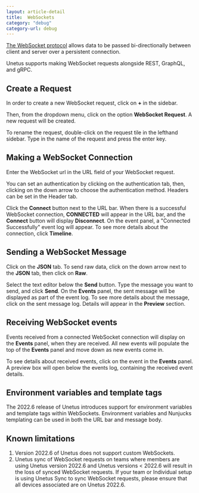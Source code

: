 ```yaml
---
layout: article-detail
title:  WebSockets
category: "debug"
category-url: debug
---
```


[The WebSocket protocol](https://WebSockets.spec.whatwg.org/) allows data to be passed bi-directionally between client and server over a persistent connection.

Unetus supports making WebSocket requests alongside REST, GraphQL, and gRPC.

## Create a Request
In order to create a new WebSocket request, click on **+** in the sidebar.

Then, from the dropdown menu, click on the option **WebSocket Request**.  A new request will be created.

To rename the request, double-click on the request tile in the lefthand sidebar.  Type in the name of the request and press the enter key.

## Making a WebSocket Connection
Enter the WebSocket url in the URL field of your WebSocket request.

You can set an authentication by clicking on the authentication tab, then, clicking on the down arrow to choose the authentication method. Headers can be set in the Header tab.

Click the **Connect** button next to the URL bar. When there is a successful WebSocket connection, **CONNECTED** will appear in the URL bar, and the **Connect** button will display **Disconnect**.  On the event panel, a "Connected Successfully" event log will appear.  To see more details about the connection, click **Timeline**.

## Sending a WebSocket Message
Click on the **JSON** tab.  To send raw data, click on the down arrow next to the **JSON** tab, then click on **Raw**.

Select the text editor below the **Send** button. Type the message you want to send, and click **Send**.  On the **Events** panel, the sent message will be displayed as part of the event log. To see more details about the message, click on the sent message log.  Details will appear in the **Preview** section.


## Receiving WebSocket events
Events received from a connected WebSocket connection will display on the **Events** panel, when they are received. All new events will populate the top of the **Events** panel and move down as new events come in.

To see details about received events, click on the event in the **Events** panel.  A preview box will open below the events log, containing the received event details.

## Environment variables and template tags

The 2022.6 release of Unetus introduces support for environment variables and template tags within WebSockets. Environment variables and Nunjucks templating can be used in both the URL bar and message body.

## Known limitations
1. Version 2022.6 of Unetus does not support custom WebSockets.
1. Unetus sync of WebSocket requests on teams where members are using Unetus version 2022.6 and Unetus versions < 2022.6 will result in the loss of synced WebSocket requests. If your team or Individual setup is using Unetus Sync to sync WebSocket requests, please ensure that all devices associated are on Unetus 2022.6.
